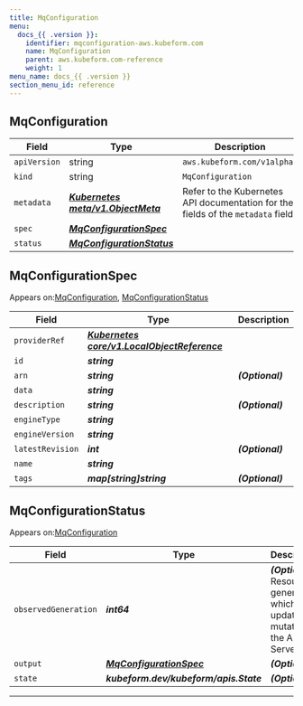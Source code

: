 ```yaml
---
title: MqConfiguration
menu:
  docs_{{ .version }}:
    identifier: mqconfiguration-aws.kubeform.com
    name: MqConfiguration
    parent: aws.kubeform.com-reference
    weight: 1
menu_name: docs_{{ .version }}
section_menu_id: reference
---
```


## MqConfiguration
| Field | Type | Description |
| ------ | ----- | ----------- |
| `apiVersion` | string | `aws.kubeform.com/v1alpha1` |
|    `kind` | string | `MqConfiguration` |
| `metadata` | ***[Kubernetes meta/v1.ObjectMeta](https://kubernetes.io/docs/reference/generated/kubernetes-api/v1.13/#objectmeta-v1-meta)***|Refer to the Kubernetes API documentation for the fields of the `metadata` field.|
| `spec` | ***[MqConfigurationSpec](#mqconfigurationspec)***||
| `status` | ***[MqConfigurationStatus](#mqconfigurationstatus)***||
## MqConfigurationSpec

Appears on:[MqConfiguration](#mqconfiguration), [MqConfigurationStatus](#mqconfigurationstatus)

| Field | Type | Description |
| ------ | ----- | ----------- |
| `providerRef` | ***[Kubernetes core/v1.LocalObjectReference](https://kubernetes.io/docs/reference/generated/kubernetes-api/v1.13/#localobjectreference-v1-core)***||
| `id` | ***string***||
| `arn` | ***string***| ***(Optional)*** |
| `data` | ***string***||
| `description` | ***string***| ***(Optional)*** |
| `engineType` | ***string***||
| `engineVersion` | ***string***||
| `latestRevision` | ***int***| ***(Optional)*** |
| `name` | ***string***||
| `tags` | ***map[string]string***| ***(Optional)*** |
## MqConfigurationStatus

Appears on:[MqConfiguration](#mqconfiguration)

| Field | Type | Description |
| ------ | ----- | ----------- |
| `observedGeneration` | ***int64***| ***(Optional)*** Resource generation, which is updated on mutation by the API Server.|
| `output` | ***[MqConfigurationSpec](#mqconfigurationspec)***| ***(Optional)*** |
| `state` | ***kubeform.dev/kubeform/apis.State***| ***(Optional)*** |
---
